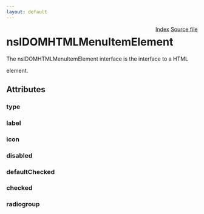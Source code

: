 ```yaml
---
layout: default
---
```

<div class='links' style='float:right'><a href="../index.html">Index</a>
<a href="http://dxr.mozilla.org/mozilla-central/source/dom/interfaces/html/nsIDOMHTMLMenuItemElement.idl">Source file</a>
</div>

# nsIDOMHTMLMenuItemElement #
  
The nsIDOMHTMLMenuItemElement interface is the interface to a HTML  
<menuitem> element.  
  

## Attributes ##

### type ###

### label ###

### icon ###

### disabled ###

### defaultChecked ###

### checked ###

### radiogroup ###
